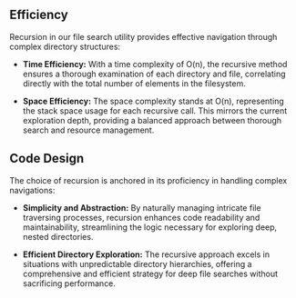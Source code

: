 ## Efficiency

Recursion in our file search utility provides effective navigation through complex directory structures:

- **Time Efficiency:** With a time complexity of O(n), the recursive method ensures a thorough examination of each directory and file, correlating directly with the total number of elements in the filesystem.

- **Space Efficiency:** The space complexity stands at O(n), representing the stack space usage for each recursive call. This mirrors the current exploration depth, providing a balanced approach between thorough search and resource management.

## Code Design

The choice of recursion is anchored in its proficiency in handling complex navigations:

- **Simplicity and Abstraction:** By naturally managing intricate file traversing processes, recursion enhances code readability and maintainability, streamlining the logic necessary for exploring deep, nested directories.

- **Efficient Directory Exploration:** The recursive approach excels in situations with unpredictable directory hierarchies, offering a comprehensive and efficient strategy for deep file searches without sacrificing performance.
